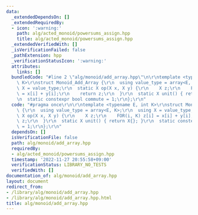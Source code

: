 ```yaml
---
data:
  _extendedDependsOn: []
  _extendedRequiredBy:
  - icon: ':warning:'
    path: alg/acted_monoid/powersums_assign.hpp
    title: alg/acted_monoid/powersums_assign.hpp
  _extendedVerifiedWith: []
  _isVerificationFailed: false
  _pathExtension: hpp
  _verificationStatusIcon: ':warning:'
  attributes:
    links: []
  bundledCode: "#line 2 \"alg/monoid/add_array.hpp\"\n\r\ntemplate <typename E, int\
    \ K>\r\nstruct Monoid_Add_Array {\r\n  using value_type = array<E, K>;\r\n  using\
    \ X = value_type;\r\n  static X op(X x, X y) {\r\n    X z;\r\n    FOR(i, K) z[i]\
    \ = x[i] + y[i];\r\n    return z;\r\n  }\r\n  static X unit() { return X{}; }\r\
    \n  static constexpr bool commute = 1;\r\n};\r\n"
  code: "#pragma once\r\n\r\ntemplate <typename E, int K>\r\nstruct Monoid_Add_Array\
    \ {\r\n  using value_type = array<E, K>;\r\n  using X = value_type;\r\n  static\
    \ X op(X x, X y) {\r\n    X z;\r\n    FOR(i, K) z[i] = x[i] + y[i];\r\n    return\
    \ z;\r\n  }\r\n  static X unit() { return X{}; }\r\n  static constexpr bool commute\
    \ = 1;\r\n};\r\n"
  dependsOn: []
  isVerificationFile: false
  path: alg/monoid/add_array.hpp
  requiredBy:
  - alg/acted_monoid/powersums_assign.hpp
  timestamp: '2022-11-27 20:55:58+09:00'
  verificationStatus: LIBRARY_NO_TESTS
  verifiedWith: []
documentation_of: alg/monoid/add_array.hpp
layout: document
redirect_from:
- /library/alg/monoid/add_array.hpp
- /library/alg/monoid/add_array.hpp.html
title: alg/monoid/add_array.hpp
---
```

